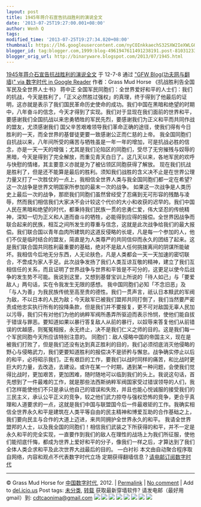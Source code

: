 ```yaml
---
layout: post
title: 1945年蒋介石宣告抗战胜利的演说全文
date: '2013-07-25T19:27:00.001+08:00'
author: Wenh Q
tags:
modified_time: '2013-07-25T19:27:34.820+08:00'
thumbnail: https://lh6.googleusercontent.com/nyCOInkkaechS32SXW2IeXWLGQOkQ08sy5PQg-4iPQIkYaOEBFcTjU3swjHGovRFTwrMRB0eOT8POF7nOoFNlXtj56l-D9dpgwWkIYtTcjgXkAqzu0o=s72-c
blogger_id: tag:blogger.com,1999:blog-4961947611491238191.post-8103123341814355299
blogger_orig_url: http://binaryware.blogspot.com/2013/07/1945.html
---
```

[
1945年蒋介石宣告抗战胜利的演说全文](http://feedproxy.google.com/~r/chinagfwblog/~3/3My8Skt33FY/)
于 12-7-8 通过 ["GFW Blog(功夫网与翻墙)" via 数字时代 in Google
Reader](http://feeds2.feedburner.com/chinagfwblog) 作者：Grass Mud Horse
《抗战胜利告全国军民及全世界人士书》
蒋中正
全国军民同胞们：全世界爱好和平的人士们：我们的抗战，今天是胜利了，「正义必然胜过强权」的真理，终于得到了他最后的证明，这亦就是表示了我们国民革命历史使命的成功。我们中国在黑暗和绝望的时期中，八年奋斗的信念，今天才得到了实现。我们对于显现在我们面前的世界和平，要感谢我们全国抗战以来忠勇牺牲的军民先烈，要感谢我们为正义和平而共同作战的盟友，尤须感谢我们
国父辛苦艰难领导我们革命正确的途径，使我们得有今日胜利的一天，而全世界的基督徒更要一致感谢公正而仁慈的上帝。
我全国同胞们自抗战以来，八年间所受的痛苦与牺牲虽是一年一年的增加，可是抗战必胜的信念，亦是一天一天的增强；尤其是我们沦陷区的同胞们，受尽了无穷摧残与奴辱的黑暗，今天是得到了完全解放，而重见青天白日了。这几天以来，各地军民的欢呼与快慰的情绪，其主要意义亦就是为了被佔领区同胞获得了解放。
现在我们抗战是胜利了，但是还不能算是最后的胜利。须知我们战胜的含义决不止是在世界公理力量又打了一次胜仗的一点上，我相信全世界人类与我全国同胞们都一定在希望?这一次战争是世界文明国家所参加的最末一次的战争。
如果这一次战争是人类历史上最后一次的战争，那麽我们同胞们虽然曾经受了忍痛到无可形容的残酷与凌辱，然而我们相信我们大家决不会计较这个代价的大小和收获的迟早的。我们中国人民在黑暗和绝望的时代，都秉持我们民族一贯的忠勇仁爱，伟大坚忍的传统精神，深知一切为正义和人道而奋斗的牺牲，必能得到应得的报偿。全世界因战争而联合起来的民族，相互之间所发生的尊重与信念，这就是此次战争给我们的最大报偿。我们联合国以青年血肉所建筑的这道反侵略的长堤，凡是每一个参加的人，他们不仅是临时结合的盟友，简直是为人类尊严的共同信仰而永久的团结了起来。这是我们联合国共同胜利最重要的基础，绝对不是敌人任何挑拨离间的阴谋所能破坏。我相信今后地无分东西，人无论肤色，凡是人类都会一天一天加速的密切联合，不啻成为家人手足。此次战争发扬了我们人类互谅互敬的精神，建立了我们互相信任的关系，而且证明了世界战争与世界和平皆是不可分的，这更足以使今后战争的发生势不可能。我说到这里，又想到基督宝训上所说的「待人如己」与「要爱敌人」两句话，实在令我发生无限的感想。
我中国同胞们必知「不念旧恶」及「与人为善」为我民族传统至高至贵的德性。我们一贯声言，祇认日本黩武的军阀为敌，不以日本的人民为敌；今天敌军已被我们盟邦共同打倒了，我们当然要严密责成他忠实执行所有的投降条款，但是我们并不要报复，更不可对敌国无辜人民加以污辱，我们只有对他们为他的纳粹军阀所愚弄所驱迫而表示怜悯，使他们能自拔于错误与罪恶。要知道如果以暴行答复敌人从前的暴行，以奴辱来答复他们从前错误的优越感，则冤冤相报，永无终止，决不是我们仁义之师的目的。这是我们每一个军民同胞今天所应该特别注意的。
同胞们：敌人侵略中国的帝国主义，现在是被我们打败了，但是我们还没有达到真正胜利的目的，我们必须彻底消灭他侵略的野心与侵略武力，我们更要知道胜利的报偿决不是骄矜与懈怠。战争确实停止以后的和平，必将昭示我们，正有艰巨的工作，要我们以战时同样的痛苦，和比战时更巨大的力量，去改造，去建设。或许在某一个时期，遇到某一种问题，会使我们觉得比战时，更加艰苦，更加困难，随时随地可以临到我们的头上。我说这句话，首先想到了一件最难的工作，就是那些法西斯纳粹军阀国家受过错误领导的人们，我们怎样能使他们不只是承认他自己的错误和失败，并且也能心悦诚服的接受我们的三民主义，承认公平正义的竞争，较之他们武力掠夺与强权恐怖的竞争，更合乎真理和人道要求的一点，这就是我们中国与联盟国今后一件最艰钜的工作。我确实相信全世界永久和平是建筑在人类平等自由的民主精神和博爱互助的合作基础之上，我们要向民主与合作的大道上迈进，来共同拥护全世界永久的和平。
我请全世界盟邦的人士，以及我全国的同胞们！相信我们武装之下所获得的和平，并不一定是永久和平的完全实现，一直要作到我们的敌人在理性的战场上为我们所征服，使他们能彻底忏悔，都成为世界上爱好和平的分子，像我们一样之后，才算达到了我们全体人类企求和平及此次世界大战最后的目的。
—白衬衫
本文由自动聚合程序取自网络，内容和观点不代表数字时代立场
定期获得翻墙信息？[请电邮订阅数字时代](http://eepurl.com/msuvD)
[](http://eepurl.com/msuvD)
[](http://eepurl.com/msuvD)
[](http://eepurl.com/msuvD)

* * * * *

© Grass Mud Horse for [中国数字时代](https://mycdtweb.info/chinese),
2012. |
[Permalink](https://mycdtweb.info/chinese/2012/07/1945%e5%b9%b4%e8%92%8b%e4%bb%8b%e7%9f%b3%e5%ae%a3%e5%91%8a%e6%8a%97%e6%88%98%e8%83%9c%e5%88%a9%e7%9a%84%e6%bc%94%e8%af%b4%e5%85%a8%e6%96%87/) |
[No
comment](https://mycdtweb.info/chinese/2012/07/1945%e5%b9%b4%e8%92%8b%e4%bb%8b%e7%9f%b3%e5%ae%a3%e5%91%8a%e6%8a%97%e6%88%98%e8%83%9c%e5%88%a9%e7%9a%84%e6%bc%94%e8%af%b4%e5%85%a8%e6%96%87/#comments) |
Add to
[del.icio.us](http://del.icio.us/post?url=https://mycdtweb.info/chinese/2012/07/1945%E5%B9%B4%E8%92%8B%E4%BB%8B%E7%9F%B3%E5%AE%A3%E5%91%8A%E6%8A%97%E6%88%98%E8%83%9C%E5%88%A9%E7%9A%84%E6%BC%94%E8%AF%B4%E5%85%A8%E6%96%87/&title=1945%E5%B9%B4%E8%92%8B%E4%BB%8B%E7%9F%B3%E5%AE%A3%E5%91%8A%E6%8A%97%E6%88%98%E8%83%9C%E5%88%A9%E7%9A%84%E6%BC%94%E8%AF%B4%E5%85%A8%E6%96%87)
Post tags:
[未分类](https://mycdtweb.info/chinese/tag/%e6%9c%aa%e5%88%86%e7%b1%bb/?category=10466),
[转载](https://mycdtweb.info/chinese/tag/%e8%bd%ac%e8%bd%bd/?category=10466)
获取最新穿墙软件? 请发电邮（最好用gmail）到:
[cdtcaonima@gmail.com](mailto:cdtcaonima@gmail.com)
![](https://lh6.googleusercontent.com/nyCOInkkaechS32SXW2IeXWLGQOkQ08sy5PQg-4iPQIkYaOEBFcTjU3swjHGovRFTwrMRB0eOT8POF7nOoFNlXtj56l-D9dpgwWkIYtTcjgXkAqzu0o) ![](https://lh6.googleusercontent.com/URah-T36MMxdxknf41v9UUYZKqmtfShjda-U91tUMxNXQYV1kAeita1HCisaTi1kP8PZRxx8W_urqiMCieM4NNP-oKUT3XQp1ik0ZFuk8TWmOdaks-M) ![](https://lh4.googleusercontent.com/B8nIbxv8kl6uAyWxYiXO4JEAbZvKQmwEhv8B99ugccKBOWHxbRrMKhkylqQhjXZX_xrOrw6SPYRX3Qj8py1AJlJXvI1xmK-EszobZuZKLceXsUVyGIo) ![](https://lh4.googleusercontent.com/tUe5KNZQhnj5cdH4U0J2QDfaj0eUO8PqwI0jn6DaRdg1p5MKcgHAAanlzK2gDnrFpgTlyUC4S1R-u-rww9vMkp9rq0Hv79y35iaQwKNaKduWzO1tWJ8) ![](https://lh4.googleusercontent.com/eZ7B23sGz1FHfujn0y38ie4oNs_NynJYZerPlwORw9OTDCC31P5Y2AVjWod20-sE-Fut-xiuuqwg6A5xmqI3yDWi4qj1CDLvP91dFY3twkFzIIjrvjA) ![](https://lh3.googleusercontent.com/XtId6iGmJ-cM2ygpSpU5TC8-AjiMEe9Gkzyp6vd2pjiWeoapWdZPQlLD3vLa5xKLJRUlHcrJpRahPUpsx4UnvdqtNXgYeK9X3Oe7or_1XAR5BRD9MTI) ![](https://lh5.googleusercontent.com/lolsdILD73FVpRkXIL5l9J7FADwfvuJr4UpyDlO4g1mXh1H2JyMdKqnEHN8LJPkmCBw6ml7AP8r2ishgPltC7c2ufV0MTcYjs_VKW3UHnnl04D0F4_4) ![](https://lh3.googleusercontent.com/b8cqjld7Bg5tAFEGgYXcFI8fKQLRbF7IDrKN_4WTiPQ0v7I5XAZu96cLnuMgEJwboMINpUPZZHqNzaNcJ65IUG7MCXmGts7jgtK3a937mmxtqAo9YjY)
